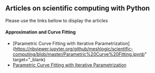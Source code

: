 ## Articles on scientific computing with Python
Please use the links bellow to display the articles

#### Approximation and Curve Fitting
* [Parametric Curve Fitting with Iterative Parametrization](https://nbviewer.jupyter.org/github/meshlogic/scientific-computing/blob/master/Parametric%20Curve%20Fitting.ipynb" target="_blank)
* <a href="https://nbviewer.jupyter.org/github/meshlogic/scientific-computing/blob/master/Parametric%20Curve%20Fitting.ipynb" target="_blank">Parametric Curve Fitting with Iterative Parametrization</a>
 

